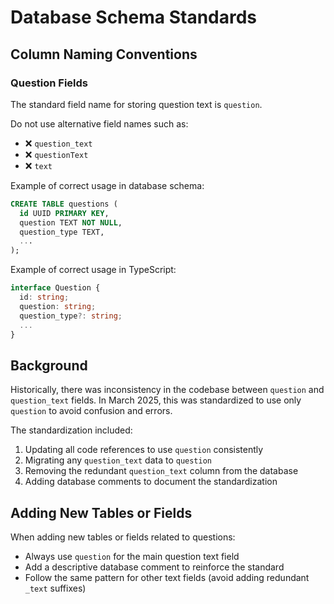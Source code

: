 # Database Schema Standards

## Column Naming Conventions

### Question Fields

The standard field name for storing question text is `question`.

Do not use alternative field names such as:
- ❌ `question_text`
- ❌ `questionText`
- ❌ `text`

Example of correct usage in database schema:
```sql
CREATE TABLE questions (
  id UUID PRIMARY KEY,
  question TEXT NOT NULL,
  question_type TEXT,
  ...
);
```

Example of correct usage in TypeScript:
```typescript
interface Question {
  id: string;
  question: string;
  question_type?: string;
  ...
}
```

## Background

Historically, there was inconsistency in the codebase between `question` and `question_text` fields. In March 2025, this was standardized to use only `question` to avoid confusion and errors.

The standardization included:
1. Updating all code references to use `question` consistently
2. Migrating any `question_text` data to `question`
3. Removing the redundant `question_text` column from the database
4. Adding database comments to document the standardization

## Adding New Tables or Fields

When adding new tables or fields related to questions:
- Always use `question` for the main question text field
- Add a descriptive database comment to reinforce the standard
- Follow the same pattern for other text fields (avoid adding redundant `_text` suffixes)
